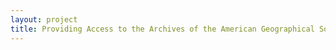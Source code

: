 ```yaml
--- 
layout: project 
title: Providing Access to the Archives of the American Geographical Society
---
```



